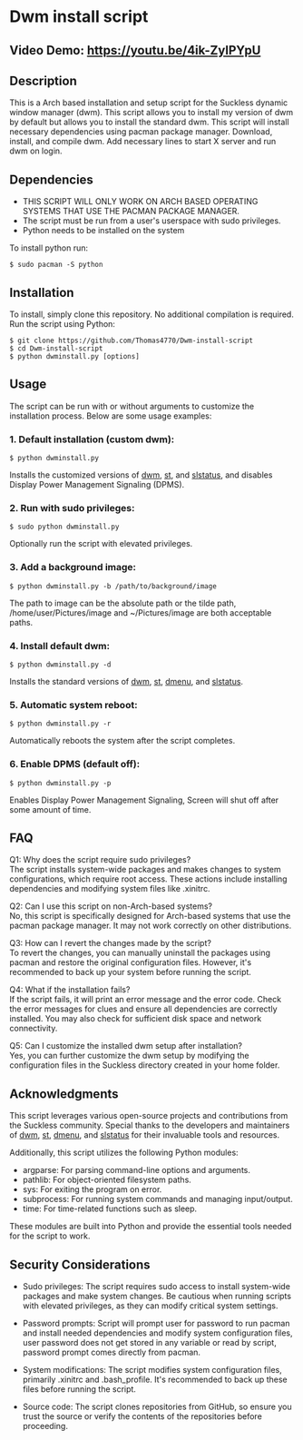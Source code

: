 # Dwm install script
## Video Demo: https://youtu.be/4ik-ZylPYpU
## Description
This is a Arch based installation and setup script for the Suckless dynamic window manager (dwm). This script allows you to install my version of dwm by default but allows you to install the standard dwm. This script will install necessary dependencies using pacman package manager. Download, install, and compile dwm. Add necessary lines to start X server and run dwm on login.

## Dependencies
* THIS SCRIPT WILL ONLY WORK ON ARCH BASED OPERATING SYSTEMS THAT USE THE PACMAN PACKAGE MANAGER.</br>
* The script must be run from a user's userspace with sudo privileges.</br>
* Python needs to be installed on the system</br>

To install python run:
```
$ sudo pacman -S python
```

## Installation
To install, simply clone this repository. No additional compilation is required. Run the script using Python:
```
$ git clone https://github.com/Thomas4770/Dwm-install-script
$ cd Dwm-install-script
$ python dwminstall.py [options]
```

## Usage
The script can be run with or without arguments to customize the installation process. Below are some usage examples:
### 1. Default installation (custom dwm):
```
$ python dwminstall.py
```
Installs the customized versions of <a href="https://github.com/N0pulse/dwm">dwm</a>, <a href="https://github.com/N0pulse/st">st</a>, and <a href="https://github.com/N0pulse/slstatus">slstatus</a>, and disables Display Power Management Signaling (DPMS).</br>

### 2. Run with sudo privileges:
```
$ sudo python dwminstall.py
```
Optionally run the script with elevated privileges.

### 3. Add a background image:
```
$ python dwminstall.py -b /path/to/background/image
```
The path to image can be the absolute path or the tilde path, /home/user/Pictures/image and ~/Pictures/image are both acceptable paths.</br>

### 4. Install default dwm:
```
$ python dwminstall.py -d
```
Installs the standard versions of <a href="https://dwm.suckless.org">dwm</a>, <a href="https://st.suckless.org">st</a>, <a href="https://git.suckless.org/dmenu">dmenu</a>, and <a href="https://git.suckless.org/slstatus">slstatus</a>.</br>

### 5. Automatic system reboot:
```
$ python dwminstall.py -r
```
Automatically reboots the system after the script completes.

### 6. Enable DPMS (default off):
```
$ python dwminstall.py -p
```
Enables Display Power Management Signaling, Screen will shut off after some amount of time.

## FAQ

Q1: Why does the script require sudo privileges?</br>
The script installs system-wide packages and makes changes to system configurations, which require root access. These actions include installing dependencies and modifying system files like .xinitrc.

Q2: Can I use this script on non-Arch-based systems?</br>
No, this script is specifically designed for Arch-based systems that use the pacman package manager. It may not work correctly on other distributions.

Q3: How can I revert the changes made by the script?</br>
To revert the changes, you can manually uninstall the packages using pacman and restore the original configuration files. However, it's recommended to back up your system before running the script.

Q4: What if the installation fails?</br>
If the script fails, it will print an error message and the error code. Check the error messages for clues and ensure all dependencies are correctly installed. You may also check for sufficient disk space and network connectivity.

Q5: Can I customize the installed dwm setup after installation?</br>
Yes, you can further customize the dwm setup by modifying the configuration files in the Suckless directory created in your home folder.

## Acknowledgments

This script leverages various open-source projects and contributions from the Suckless community. Special thanks to the developers and maintainers of <a href="https://dwm.suckless.org">dwm</a>, <a href="https://st.suckless.org">st</a>, <a href="https://git.suckless.org/dmenu">dmenu</a>, and <a href="https://git.suckless.org/slstatus">slstatus</a> for their invaluable tools and resources.</br>

Additionally, this script utilizes the following Python modules:
* argparse: For parsing command-line options and arguments.
* pathlib: For object-oriented filesystem paths.
* sys: For exiting the program on error.
* subprocess: For running system commands and managing input/output.
* time: For time-related functions such as sleep.

These modules are built into Python and provide the essential tools needed for the script to work.

## Security Considerations

* Sudo privileges: The script requires sudo access to install system-wide packages and make system changes. Be cautious when running scripts with elevated privileges, as they can modify critical system settings.

* Password prompts: Script will prompt user for password to run pacman and install needed dependencies and modify system configuration files, user password does not get stored in any variable or read by script, password prompt comes directly from pacman.

* System modifications: The script modifies system configuration files, primarily .xinitrc and .bash_profile. It's recommended to back up these files before running the script.

* Source code: The script clones repositories from GitHub, so ensure you trust the source or verify the contents of the repositories before proceeding.